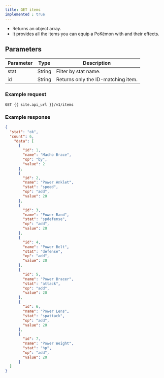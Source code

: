 ```yaml
---
title: GET items
implemented : true
---
```


- Returns an object array.  
- It provides all the items you can equip a PoKémon with and their effects.

## Parameters

Parameter   | Type    | Description
----      | ----    | ----
stat      | String  | Filter by stat name.
id      | String  | Returns only the ID-matching item.


### Example request

```
GET {{ site.api_url }}/v1/items
```

### Example response


```json
{
  "stat": "ok",
  "count": 6,
    "data": [
      {
        "id": 1,
        "name": "Macho Brace",
        "op": "by",
        "value": 2
      },
      {
        "id": 2,
        "name": "Power Anklet",
        "stat": "speed",
        "op": "add",
        "value": 20
      },
      {
        "id": 3,
        "name": "Power Band",
        "stat": "spdefense",
        "op": "add",
        "value": 20
      },
      {
        "id": 4,
        "name": "Power Belt",
        "stat": "defense",
        "op": "add",
        "value": 20
      },
      {
        "id": 5,
        "name": "Power Bracer",
        "stat": "attack",
        "op": "add",
        "value": 20
      },
      {
        "id": 6,
        "name": "Power Lens",
        "stat": "spattack",
        "op": "add",
        "value": 20
      },
      {
        "id": 7,
        "name": "Power Weight",
        "stat": "hp",
        "op": "add",
        "value": 20
      }
  ]
}
```